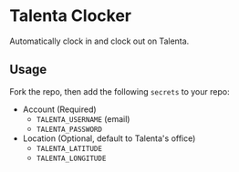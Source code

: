 # Talenta Clocker

Automatically clock in and clock out on Talenta.

## Usage

Fork the repo, then add the following `secrets` to your repo:

- Account (Required)
  - `TALENTA_USERNAME` (email)
  - `TALENTA_PASSWORD`
- Location (Optional, default to Talenta's office)
  - `TALENTA_LATITUDE`
  - `TALENTA_LONGITUDE`
